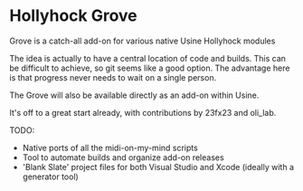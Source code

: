 # Hollyhock Grove

Grove is a catch-all add-on for various native Usine Hollyhock modules

The idea is actually to have a central location of code and builds. This can be
difficult to achieve, so git seems like a good option. The advantage here is that
progress never needs to wait on a single person.

The Grove will also be available directly as an add-on within Usine. 

It's off to a great start already, with contributions by 23fx23 and oli_lab.

TODO:

- Native ports of all the midi-on-my-mind scripts
- Tool to automate builds and organize add-on releases
- 'Blank Slate' project files for both Visual Studio and Xcode
	(ideally with a generator tool)


